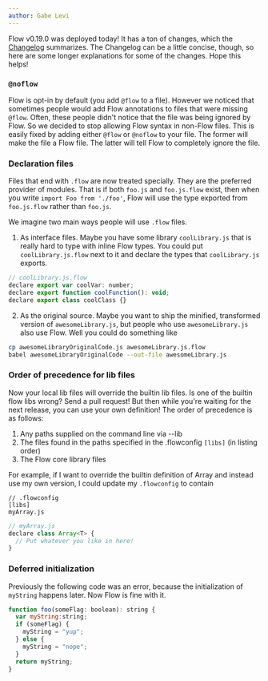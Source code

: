 ```yaml
---
author: Gabe Levi
---
```


Flow v0.19.0 was deployed today! It has a ton of changes, which the
[Changelog](https://github.com/facebook/flow/blob/master/Changelog.md#v0190)
summarizes. The Changelog can be a little concise, though, so here are some
longer explanations for some of the changes. Hope this helps!

### `@noflow`

Flow is opt-in by default (you add `@flow` to a file). However we noticed that
sometimes people would add Flow annotations to files that were missing `@flow`.
Often, these people didn't notice that the file was being ignored by Flow. So
we decided to stop allowing Flow syntax in non-Flow files. This is easily fixed
by adding either `@flow` or `@noflow` to your file. The former will make the
file a Flow file. The latter will tell Flow to completely ignore the file.

### Declaration files

Files that end with `.flow` are now treated specially. They are the preferred
provider of modules. That is if both `foo.js` and `foo.js.flow` exist, then
when you write `import Foo from './foo'`, Flow will use the type exported from
`foo.js.flow` rather than `foo.js`.

We imagine two main ways people will use `.flow` files.

<!--truncate-->

1. As interface files. Maybe you have some library `coolLibrary.js` that is
  really hard to type with inline Flow types. You could put
  `coolLibrary.js.flow` next to it and declare the types that `coolLibrary.js`
  exports.

  ```js
// coolLibrary.js.flow
declare export var coolVar: number;
declare export function coolFunction(): void;
declare export class coolClass {}
  ```

2. As the original source. Maybe you want to ship the minified, transformed
  version of `awesomeLibrary.js`, but people who use `awesomeLibrary.js` also
  use Flow. Well you could do something like

  ```bash
cp awesomeLibraryOriginalCode.js awesomeLibrary.js.flow
babel awesomeLibraryOriginalCode --out-file awesomeLibrary.js
  ```

### Order of precedence for lib files

Now your local lib files will override the builtin lib files. Is one of the
builtin flow libs wrong? Send a pull request! But then while you're waiting for
the next release, you can use your own definition! The order of precedence is
as follows:

1. Any paths supplied on the command line via --lib
2. The files found in the paths specified in the .flowconfig `[libs]` (in
  listing order)
3. The Flow core library files

For example, if I want to override the builtin definition of Array and instead
use my own version, I could update my `.flowconfig` to contain

```
// .flowconfig
[libs]
myArray.js
```

```js
// myArray.js
declare class Array<T> {
  // Put whatever you like in here!
}
```

### Deferred initialization

Previously the following code was an error, because the initialization of
`myString` happens later. Now Flow is fine with it.

```js
function foo(someFlag: boolean): string {
  var myString:string;
  if (someFlag) {
    myString = "yup";
  } else {
    myString = "nope";
  }
  return myString;
}
```

